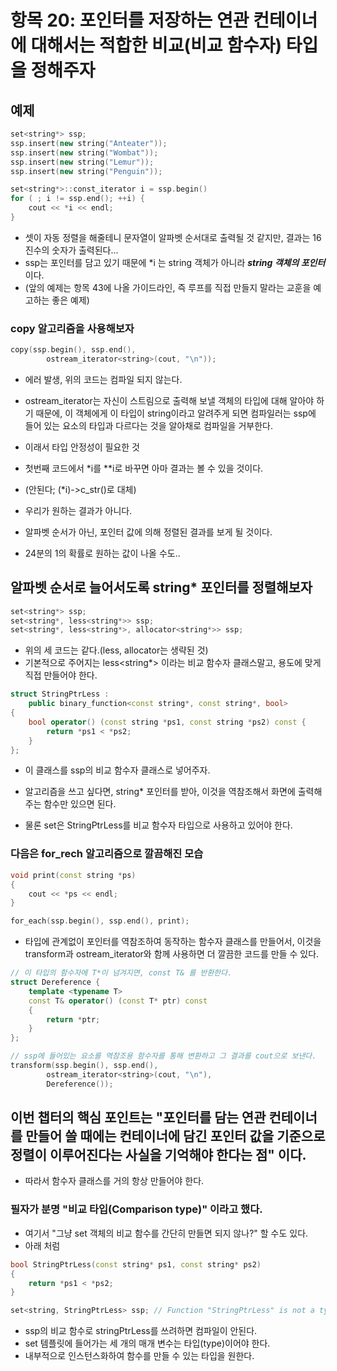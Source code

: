 # 항목 20: 포인터를 저장하는 연관 컨테이너에 대해서는 적합한 비교(비교 함수자) 타입을 정해주자

## 예제
```cpp
set<string*> ssp;
ssp.insert(new string("Anteater"));
ssp.insert(new string("Wombat"));
ssp.insert(new string("Lemur"));
ssp.insert(new string("Penguin"));

set<string*>::const_iterator i = ssp.begin()
for ( ; i != ssp.end(); ++i) {
    cout << *i << endl;
}
```

* 셋이 자동 정렬을 해줄테니 문자열이 알파벳 순서대로 출력될 것 같지만, 결과는 16진수의 숫자가 출력된다...
* ssp는 포인터를 담고 있기 때문에 *i 는 string 객체가 아니라 ***string 객체의 포인터***이다.
* (앞의 예제는 항목 43에 나올 가이드라인, 즉 루프를 직접 만들지 말라는 교훈을 예고하는 좋은 예제)

### copy 알고리즘을 사용해보자
```cpp
copy(ssp.begin(), ssp.end(),
        ostream_iterator<string>(cout, "\n"));
```
* 에러 발생, 위의 코드는 컴파일 되지 않는다.
* ostream_iterator는 자신이 스트림으로 출력해 보낼 객체의 타입에 대해 알아야 하기 때문에, 이 객체에게 이 타입이 string이라고 알려주게 되면 컴파일러는 ssp에 들어 있는 요소의 타입과 다르다는 것을 알아채로 컴파일을 거부한다.
* 이래서 타입 안정성이 필요한 것

* 첫번째 코드에서 *i를 **i로 바꾸면 아마 결과는 볼 수 있을 것이다.
* (안된다; (*i)->c_str()로 대체)
* 우리가 원하는 결과가 아니다.
* 알파벳 순서가 아닌, 포인터 값에 의해 정렬된 결과를 보게 될 것이다.
* 24분의 1의 확률로 원하는 값이 나올 수도..

## 알파벳 순서로 늘어서도록 string* 포인터를 정렬해보자
```cpp
set<string*> ssp;
set<string*, less<string*>> ssp;
set<string*, less<string*>, allocator<string*>> ssp;
```
* 위의 세 코드는 같다.(less, allocator는 생략된 것)
* 기본적으로 주어지는 less<string*> 이라는 비교 함수자 클래스말고, 용도에 맞게 직접 만들어야 한다.
```cpp
struct StringPtrLess :
    public binary_function<const string*, const string*, bool> 
{
    bool operator() (const string *ps1, const string *ps2) const {
        return *ps1 < *ps2;
    }
};
```
* 이 클래스를 ssp의 비교 함수자 클래스로 넣어주자.

* 알고리즘을 쓰고 싶다면, string* 포인터를 받아, 이것을 역참조해서 화면에 출력해 주는 함수만 있으면 된다.
* 물론 set은 StringPtrLess를 비교 함수자 타입으로 사용하고 있어야 한다.

### 다음은 for_rech 알고리즘으로 깔끔해진 모습
```cpp
void print(const string *ps)
{
    cout << *ps << endl;
}

for_each(ssp.begin(), ssp.end(), print);
```
* 타입에 관계없이 포인터를 역참조하여 동작하는 함수자 클래스를 만들어서, 이것을 transform과 ostream_iterator와 함께 사용하면 더 깔끔한 코드를 만들 수 있다.
```cpp
// 이 타입의 함수자에 T*이 넘겨지면, const T& 를 반환한다.
struct Dereference {
    template <typename T>
    const T& operator() (const T* ptr) const
    {
        return *ptr;
    }
};

// ssp에 들어있는 요소를 역참조용 함수자를 통해 변환하고 그 결과를 cout으로 보낸다.
transform(ssp.begin(), ssp.end(),
        ostream_iterator<string>(cout, "\n"),
        Dereference());
```

## 이번 챕터의 핵심 포인트는 "포인터를 담는 연관 컨테이너를 만들어 쓸 때에는 컨테이너에 담긴 포인터 값을 기준으로 정렬이 이루어진다는 사실을 기억해야 한다는 점" 이다.
* 따라서 함수자 클래스를 거의 항상 만들어야 한다.

### 필자가 분명 "비교 타입(Comparison type)" 이라고 했다.
* 여기서 "그냥 set 객체의 비교 함수를 간단히 만들면 되지 않나?" 할 수도 있다.
* 아래 처럼
```cpp
bool StringPtrLess(const string* ps1, const string* ps2)
{
    return *ps1 < *ps2;
}

set<string, StringPtrLess> ssp; // Function "StringPtrLess" is not a type name
```
* ssp의 비교 함수로 stringPtrLess를 쓰려하면 컴파일이 안된다.
* set 템플릿에 들어가는 세 개의 매개 변수는 타입(type)이어야 한다.
* 내부적으로 인스턴스화하여 함수를 만들 수 있는 타입을 원한다.


